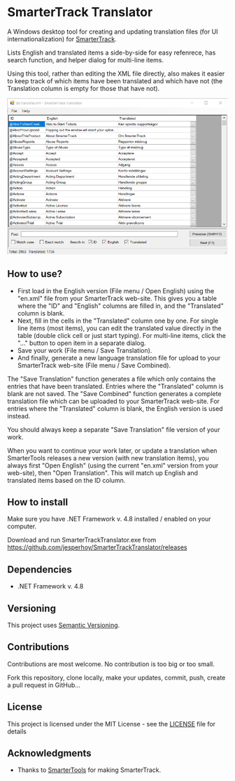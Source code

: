 # SmarterTrack Translator

A Windows desktop tool for creating and updating translation files (for UI internationalization) for [SmarterTrack](https://www.smartertools.com/smartertrack).

Lists English and translated items a side-by-side for easy refenrece, has search function, and helper dialog for multi-line items.

Using this tool, rather than editing the XML file directly, also makes it easier to keep track of which items have been translated and which have not (the Translation column is empty for those that have not).

![](screenshot.png)

## How to use?

- First load in the English version (File menu / Open English) using the "en.xml" file from your SmarterTrack web-site. This gives you a table where the "ID" and "English" columns are filled in, and the "Translated" column is blank.
- Next, fill in the cells in the "Translated" column one by one. For single line items (most items), you can edit the translated value directly in the table (double click cell or just start typing). For multi-line items, click the "..." button to open item in a separate dialog.
- Save your work (File menu / Save Translation).
- And finally, generate a new language translation file for upload to your SmarterTrack web-site (File menu / Save Combined).

The "Save Translation" function generates a file which only contains the entries that have been translated. Entries where the "Translated" column is blank are not saved. The "Save Combined" function generates a complete translation file which can be uploaded to your SmarterTrack web-site. For entries where the "Translated" column is blank, the English version is used instead.

You should always keep a separate "Save Translation" file version of your work.

When you want to continue your work later, or update a translation when SmarterTools releases a new version (with new translation items), you always first "Open English" (using the current "en.xml" version from your web-site), then "Open Translation". This will match up English and translated items based on the ID column.

## How to install

Make sure you have .NET Framework v. 4.8 installed / enabled on your computer.

Download and run SmarterTrackTranslator.exe from https://github.com/jesperhoy/SmarterTrackTranslator/releases

## Dependencies 

- .NET Framework v. 4.8

## Versioning

This project uses [Semantic Versioning](https://semver.org/).

## Contributions

Contributions are most welcome. No contribution is too big or too small.

Fork this repository, clone locally, make your updates, commit, push, create a pull request in GitHub...

## License

This project is licensed under the MIT License - see the [LICENSE](LICENSE) file for details

## Acknowledgments

- Thanks to [SmarterTools](https://smartertools.com) for making SmarterTrack.